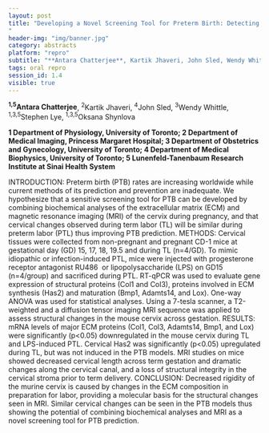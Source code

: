 ```yaml
---
layout: post
title: "Developing a Novel Screening Tool for Preterm Birth: Detecting Changes of the Extracellular Matrix in the Murine Cervix by Biochemical Analyses & Magnetic Resonance Imaging (MRI) During Term and Preterm Labor
"
header-img: "img/banner.jpg"
category: abstracts
platform: "repro"
subtitle: "**Antara Chatterjee**, Kartik Jhaveri, John Sled, Wendy Whittle, Stephen Lye, Oksana Shynlova"
tags: oral repro
session_id: 1.4
visible: true
---
```

**<sup>1,5</sup>Antara Chatterjee**, <sup>2</sup>Kartik Jhaveri, <sup>4</sup>John Sled, <sup>3</sup>Wendy Whittle, <sup>1,3,5</sup>Stephen Lye, <sup>1,3,5</sup>Oksana Shynlova

__1 Department of Physiology, University of Toronto; 2 Department of Medical Imaging, Princess Margaret Hospital; 3 Department of Obstetrics and Gynecology, University of Toronto; 4 Department of Medical Biophysics, University of Toronto; 5 Lunenfeld-Tanenbaum Research Institute at Sinai Health System__

INTRODUCTION: Preterm birth (PTB) rates are increasing worldwide while current methods of its prediction and prevention are inadequate. We hypothesize that a sensitive screening tool for PTB can be developed by combining biochemical analyses of the extracellular matrix (ECM) and magnetic resonance imaging (MRI) of the cervix during pregnancy, and that cervical changes observed during term labor (TL) will be similar during preterm labor (PTL) thus improving PTB prediction. 
METHODS:  Cervical tissues were collected from non-pregnant and pregnant CD-1 mice at gestational day (GD) 15, 17, 18, 19.5 and during TL (n=4/GD). To mimic idiopathic or infection-induced PTL, mice were injected with progesterone receptor antagonist RU486  or lipopolysaccharide (LPS) on GD15 (n=4/group) and sacrificed during PTL. RT-qPCR was used to evaluate gene expression of structural proteins (Col1 and Col3), proteins involved in ECM synthesis (Has2) and maturation (Bmp1, Adamts14, and Lox). One-way ANOVA was used for statistical analyses. Using a 7-tesla scanner, a T2-weighted and a diffusion tensor imaging MRI sequence was applied to assess structural changes in the mouse cervix across gestation.
RESULTS: mRNA levels of major ECM proteins (Col1, Col3, Adamts14, Bmp1, and Lox) were significantly (p<0.05) downregulated in the mouse cervix during TL and LPS-induced PTL. Cervical Has2 was significantly (p<0.05) upregulated during TL, but was not induced in the PTB models. MRI studies on mice showed decreased cervical length across term gestation and dramatic changes along the cervical canal, and a loss of structural integrity in the cervical stroma prior to term delivery.
CONCLUSION: Decreased rigidity of the murine cervix is caused by changes in the ECM composition in preparation for labor, providing a molecular basis for the structural changes seen in MRI. Similar cervical changes can be seen in the PTB models thus showing the potential of combining biochemical analyses and MRI as a novel screening tool for PTB prediction. 

